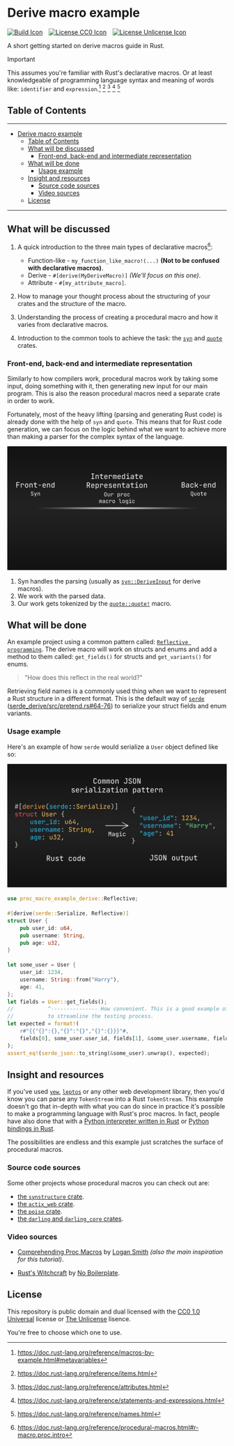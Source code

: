 # Derive macro example

[![Build Icon]][Build Status]&emsp;[![License CC0 Icon]][LICENSE CC0]&emsp;[![License Unlicense Icon]][License Unlicense]

[Build Icon]: https://img.shields.io/github/actions/workflow/status/1git2clone/proc-macro-example/build.yml?branch=main
[Build Status]: https://github.com/1git2clone/proc-macro-example/actions?query=branch%3Amain
[License CC0 Icon]: https://img.shields.io/badge/license-CC0_1.0_Universal-blue.svg
[License CC0]: LICENSE-CC0
[License Unlicense Icon]: https://img.shields.io/badge/license-Unlicense-blue.svg
[License Unlicense]: LICENSE-UNLICENSE

A short getting started on derive macros guide in Rust.

> [!IMPORTANT]
> This assumes you're familiar with Rust's declarative macros. Or at least
> knowledgeable of programming language syntax and meaning of words like:
> `identifier` and `expression`.[^1] [^2] [^3] [^4] [^5]

[^1]: <https://doc.rust-lang.org/reference/macros-by-example.html#metavariables>

[^2]: <https://doc.rust-lang.org/reference/items.html>

[^3]: <https://doc.rust-lang.org/reference/attributes.html>

[^4]: <https://doc.rust-lang.org/reference/statements-and-expressions.html>

[^5]: <https://doc.rust-lang.org/reference/names.html>

## Table of Contents

---

- [Derive macro example](#derive-macro-example)
  - [Table of Contents](#table-of-contents)
  - [What will be discussed](#what-will-be-discussed)
    - [Front-end, back-end and intermediate representation](#front-end-back-end-and-intermediate-representation)
  - [What will be done](#what-will-be-done)
    - [Usage example](#usage-example)
  - [Insight and resources](#insight-and-resources)
    - [Source code sources](#source-code-sources)
    - [Video sources](#video-sources)
  - [License](#license)

---

## What will be discussed

1. A quick introduction to the three main types of declarative macros[^6]:

   - Function-like - `my_function_like_macro!(...)` **(Not to be confused with
     declarative macros)**.
   - Derive - `#[derive(MyDeriveMacro)]` _(We'll focus on this one)_.
   - Attribute - `#[my_attribute_macro]`.

2. How to manage your thought process about the structuring of your crates and
   the structure of the macro.
3. Understanding the process of creating a procedural macro and how it varies
   from declarative macros.
4. Introduction to the common tools to achieve the task: the
   [`syn`](https://docs.rs/syn/ "docs.rs/syn") and
   [`quote`](https://docs.rs/quote/ "docs.rs/quote") crates.

[^6]: <https://doc.rust-lang.org/reference/procedural-macros.html#r-macro.proc.intro>

### Front-end, back-end and intermediate representation

Similarly to how compilers work, procedural macros work by taking some input,
doing something with it, then generating new input for our main program. This
is also the reason procedural macros need a separate crate in order to work.

Fortunately, most of the heavy lifting (parsing and generating Rust code) is
already done with the help of `syn` and `quote`. This means that for Rust code
generation, we can focus on the logic behind what we want to achieve more than
making a parser for the complex syntax of the language.

![Visual representation of syn being the front-end and quote as the back-end](./assets/front-end-ir-back-end.png "Visual representation of syn being the front-end and quote as the back-end")

1. Syn handles the parsing (usually as
   [`syn::DeriveInput`](https://docs.rs/syn/latest/syn/struct.DeriveInput.html)
   for derive macros).
2. We work with the parsed data.
3. Our work gets tokenized by the
   [`quote::quote!`](https://docs.rs/quote/latest/quote/macro.quote.html)
   macro.

## What will be done

An example project using a common pattern called: [`Reflective
programming`](https://en.wikipedia.org/wiki/Reflective_programming). The derive
macro will work on structs and enums and add a method to them called:
`get_fields()` for structs and `get_variants()` for enums.

> "How does this reflect in the real world?"

Retrieving field names is a commonly used thing when we want to represent a
Rust structure in a different format. This is the default way of
[`serde`](https://docs.rs/serde/ "docs.rs/serde")
([serde_derive/src/pretend.rs#64-76](https://docs.rs/serde_derive/1.0.217/src/serde_derive/pretend.rs.html#64-76))
to serialize your struct fields and enum variants.

### Usage example

Here's an example of how `serde` would serialize a `User` object defined like so:

![Code Example of a serde Serialze struct into JSON](./assets/serde-example.png "Code Example of a serde Serialze struct into JSON")

<!-- markdownlint-disable MD013 -->
<!-- Reason: Rust's format standard is 100 column lines. -->

```rust
use proc_macro_example_derive::Reflective;

#[derive(serde::Serialize, Reflective)]
struct User {
    pub user_id: u64,
    pub username: String,
    pub age: u32,
}

let some_user = User {
    user_id: 1234,
    username: String::from("Harry"),
    age: 41,
};
let fields = User::get_fields();
//           ^--------------- How convenient. This is a good example of how this macro can be used
//           to streamline the testing process.
let expected = format!(
    r#"{{"{}":{},"{}":"{}","{}":{}}}"#,
    fields[0], some_user.user_id, fields[1], &some_user.username, fields[2], some_user.age
);
assert_eq!(serde_json::to_string(&some_user).unwrap(), expected);
```

<!-- markdownlint-enable MD013 -->

## Insight and resources

If you've used [`yew`](https://docs.rs/yew/ "docs.rs/yew"),
[`leptos`](https://docs.rs/leptos/ "docs.rs/leptos") or any other web
development library, then you'd know you can parse any `TokenStream` into a
Rust `TokenStream`. This example doesn't go that in-depth with what you can do
since in practice it's possible to make a programming language with Rust's proc
macros. In fact, people have also done that with a
[Python interpreter written in Rust](https://github.com/RustPython/RustPython "GitHub/RustPython/RustPython")
or [Python bindings in Rust](https://github.com/PyO3/pyo3 "GitHub/PyO3/pyo3").

The possibilities are endless and this example just scratches the surface of
procedural macros.

### Source code sources

Some other projects whose procedural macros you can check out are:

<!-- markdownlint-disable MD013 -->

- [the `synstructure` crate](https://github.com/mystor/synstructure "GitHub/mystor/synstructure").
- [the `actix_web` crate](https://github.com/search?q=repo%3Aactix%2Factix-web+proc_macro&type=code "`proc_macro` source code search results").
- [the `poise` crate](https://github.com/serenity-rs/poise/blob/current/macros/src/lib.rs "GitHub/serenity-rs/poise/macros/lib.rs").
- [the `darling` and `darling_core` crates](https://github.com/search?q=repo%3ATedDriggs%2Fdarling%20proc_macro&type=code "`proc_macro` source code search results").

<!-- markdownlint-enable MD013 -->

### Video sources

- [Comprehending Proc Macros](https://www.youtube.com/watch?v=SMCRQj9Hbx8)
  by [Logan Smith](https://www.youtube.com/@_noisecode)
  _(also the main inspiration for this tutorial)_.

- [Rust's Witchcraft](https://www.youtube.com/watch?v=MWRPYBoCEaY)
  by [No Boilerplate](https://www.youtube.com/@NoBoilerplate).

## License

This repository is public domain and dual licensed with the
[CC0 1.0 Universal](https://creativecommons.org/publicdomain/zero/1.0/legalcode.en)
license or
[The Unlicense](https://opensource.org/license/unlicense)
lisence.

You're free to choose which one to use.
